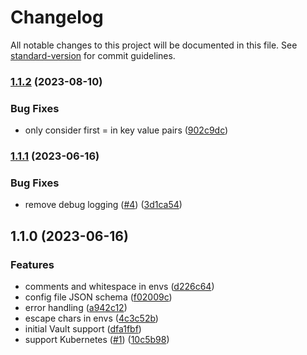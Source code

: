 # Changelog

All notable changes to this project will be documented in this file. See [standard-version](https://github.com/conventional-changelog/standard-version) for commit guidelines.

### [1.1.2](https://github.com/rmarganti/scrtsync/compare/v1.1.1...v1.1.2) (2023-08-10)


### Bug Fixes

* only consider first = in key value pairs ([902c9dc](https://github.com/rmarganti/scrtsync/commit/902c9dc49dab34461645bc75cdf09355d7e1ac39))

### [1.1.1](https://github.com/rmarganti/scrtsync/compare/v1.1.0...v1.1.1) (2023-06-16)


### Bug Fixes

* remove debug logging ([#4](https://github.com/rmarganti/scrtsync/issues/4)) ([3d1ca54](https://github.com/rmarganti/scrtsync/commit/3d1ca54b509c7fbc4c681f39a37f2fff736f0324))

## 1.1.0 (2023-06-16)


### Features

* comments and whitespace in envs ([d226c64](https://github.com/rmarganti/scrtsync/commit/d226c64edfffb0a162436658852938880ac62d7c))
* config file JSON schema ([f02009c](https://github.com/rmarganti/scrtsync/commit/f02009c9ad5c8c640664c06891457b32c570327a))
* error handling ([a942c12](https://github.com/rmarganti/scrtsync/commit/a942c12baf5f31fe608d170c5ab7ab6a8205a2c7))
* escape chars in envs ([4c3c52b](https://github.com/rmarganti/scrtsync/commit/4c3c52b303e3430ba7df5d9988943365cd26620e))
* initial Vault support ([dfa1fbf](https://github.com/rmarganti/scrtsync/commit/dfa1fbfb0298702c373454b474c4a4571695e46b))
* support Kubernetes ([#1](https://github.com/rmarganti/scrtsync/issues/1)) ([10c5b98](https://github.com/rmarganti/scrtsync/commit/10c5b98b6d3aad87fc7c3aad7d99eaba53617316))
